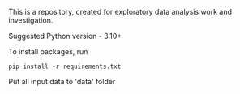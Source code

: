 This is a repository, created for exploratory data analysis work and investigation.

Suggested Python version - 3.10+

To install packages, run

```pip install -r requirements.txt```

Put all input data to 'data' folder